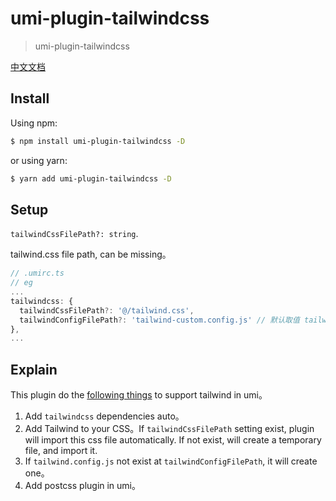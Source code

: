 # umi-plugin-tailwindcss

> umi-plugin-tailwindcss

[中文文档](https://github.com/dewfall123/umi-plugin-tailwindcss/blob/master/README.CN.md)

## Install

Using npm:

```bash
$ npm install umi-plugin-tailwindcss -D
```

or using yarn:

```bash
$ yarn add umi-plugin-tailwindcss -D
```

## Setup

`tailwindCssFilePath?: string`.

tailwind.css file path, can be missing。

```ts
// .umirc.ts
// eg
...
tailwindcss: {
  tailwindCssFilePath?: '@/tailwind.css',
  tailwindConfigFilePath?: 'tailwind-custom.config.js' // 默认取值 tailwindConfigFilePath || join(process.env.APP_ROOT || api.cwd, 'tailwind.config.js'),
},
...
```

## Explain

This plugin do the [following things](https://tailwindcss.com/docs/installation) to support tailwind in umi。

1. Add `tailwindcss` dependencies auto。
2. Add Tailwind to your CSS。If `tailwindCssFilePath` setting exist, plugin will import this css file automatically. If not exist, will create a temporary file, and import it.
3. If `tailwind.config.js` not exist at `tailwindConfigFilePath`, it will create one。
4. Add postcss plugin in umi。
